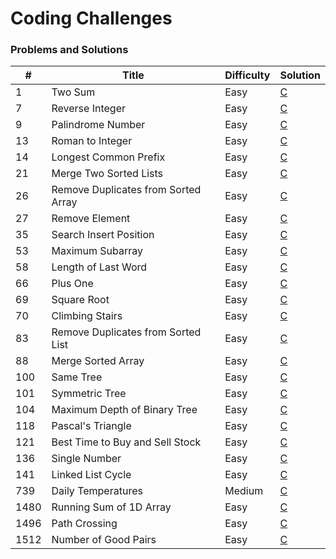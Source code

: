 # Coding Challenges

### Problems and Solutions
| #    | Title                               | Difficulty | Solution                                   |
|------|-------------------------------------|------------|--------------------------------------------|
| 1    | Two Sum                             | Easy       | [C](two_sum.c)                             |
| 7    | Reverse Integer                     | Easy       | [C](reverse_integer.c)                     |
| 9    | Palindrome Number                   | Easy       | [C]([palindrome_number.c)                  |
| 13   | Roman to Integer                    | Easy       | [C](roman_to_integer.c)                    |
| 14   | Longest Common Prefix               | Easy       | [C](longest_common_prefix.c)               |
| 21   | Merge Two Sorted Lists              | Easy       | [C](merge_two_sorted_lists.c)              |
| 26   | Remove Duplicates from Sorted Array | Easy       | [C](remove_duplicates_from_sorted_array.c) |
| 27   | Remove Element                      | Easy       | [C](remove_element.c)                      |
| 35   | Search Insert Position              | Easy       | [C](search_insert_position.c)              |
| 53   | Maximum Subarray                    | Easy       | [C](maximum_subarray.c)                    |
| 58   | Length of Last Word                 | Easy       | [C](length_of_last_word.c)                 |
| 66   | Plus One                            | Easy       | [C](plus_one.c)                            |
| 69   | Square Root                         | Easy       | [C](square_root.c)                         |
| 70   | Climbing Stairs                     | Easy       | [C](climbing_stairs.c)                     |
| 83   | Remove Duplicates from Sorted List  | Easy       | [C](remove_duplicates_from_sorted_list.c)  |
| 88   | Merge Sorted Array                  | Easy       | [C](merge_sorted_array.c)                  |
| 100  | Same Tree                           | Easy       | [C](same_tree.c)                           |
| 101  | Symmetric Tree                      | Easy       | [C](symmetric_tree.c)                      |
| 104  | Maximum Depth of Binary Tree        | Easy       | [C](maximum_depth_of_binary_tree.c)        |
| 118  | Pascal's Triangle                   | Easy       | [C](pascals_triangle.c)                    |
| 121  | Best Time to Buy and Sell Stock     | Easy       | [C](best_time_to_buy_and_sell_stock.c)     |
| 136  | Single Number                       | Easy       | [C](single_number.c)                       |
| 141  | Linked List Cycle                   | Easy       | [C](linked_list_cycle.c)                   |
| 739  | Daily Temperatures                  | Medium     | [C](daily_temperatures.c)                  |
| 1480 | Running Sum of 1D Array             | Easy       | [C](running_sum_of_array.c)                |
| 1496 | Path Crossing                       | Easy       | [C](path_crossing.c)                       |
| 1512 | Number of Good Pairs                | Easy       | [C](number_of_good_pairs.c)                |
